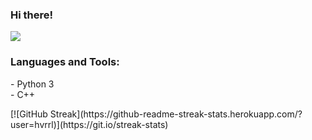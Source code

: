 ### Hi there!

![](https://komarev.com/ghpvc/?username=hvrrl&color=dc143c)


<h3 align="left">Languages and Tools:</h3>
<p align="left">
  - Python 3 <br>
  - C++
</p>
[![GitHub Streak](https://github-readme-streak-stats.herokuapp.com/?user=hvrrl)](https://git.io/streak-stats)

